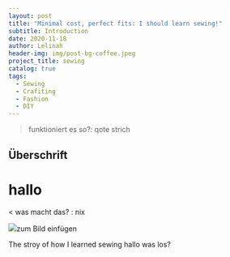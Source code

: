 ```yaml
---
layout: post
title: "Minimal cost, perfect fits: I should learn sewing!"
subtitle: Introduction
date: 2020-11-18
author: Lelinah
header-img: img/post-bg-coffee.jpeg
project_title: sewing
catalog: true
tags:
  - Sewing
  - Crafiting
  - Fashion
  - DIY
---
```

> funktioniert es so?: qote strich

## Überschrift

# hallo

< was macht das? : nix

![](link)zum Bild einfügen



The stroy of how I learned sewing
hallo was los?

